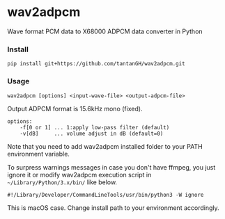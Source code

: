 # wav2adpcm
Wave format PCM data to X68000 ADPCM data converter in Python

### Install

    pip install git+https://github.com/tantanGH/wav2adpcm.git

### Usage

    wav2adpcm [options] <input-wave-file> <output-adpcm-file>

Output ADPCM format is 15.6kHz mono (fixed).

    options:
        -f[0 or 1] ... 1:apply low-pass filter (default)
        -v[dB]     ... volume adjust in dB (default=0)

Note that you need to add wav2adpcm installed folder to your PATH environment variable.

To surpress warnings messages in case you don't have ffmpeg, you just ignore it or modify wav2adpcm execution script in `~/Library/Python/3.x/bin/` like below.

    #!/Library/Developer/CommandLineTools/usr/bin/python3 -W ignore

This is macOS case. Change install path to your environment accordingly.
